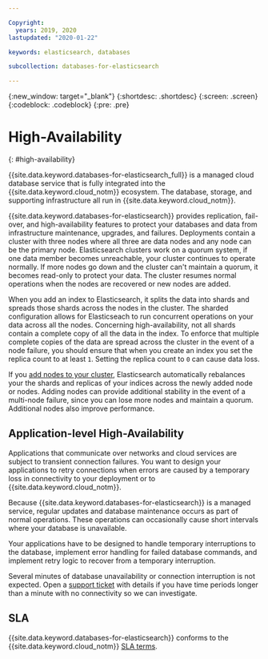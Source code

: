 ```yaml
---

Copyright:
  years: 2019, 2020
lastupdated: "2020-01-22"

keywords: elasticsearch, databases

subcollection: databases-for-elasticsearch

---
```


{:new_window: target="_blank"}
{:shortdesc: .shortdesc}
{:screen: .screen}
{:codeblock: .codeblock}
{:pre: .pre}

# High-Availability
{: #high-availability}

{{site.data.keyword.databases-for-elasticsearch_full}} is a managed cloud database service that is fully integrated into the {{site.data.keyword.cloud_notm}} ecosystem. The database, storage, and supporting infrastructure all run in {{site.data.keyword.cloud_notm}}.

{{site.data.keyword.databases-for-elasticsearch}} provides replication, fail-over, and high-availability features to protect your databases and data from infrastructure maintenance, upgrades, and failures. Deployments contain a cluster with three nodes where all three are data nodes and any node can be the primary node. Elasticsearch clusters work on a quorum system, if one data member becomes unreachable, your cluster continues to operate normally. If more nodes go down and the cluster can't maintain a quorum, it becomes read-only to protect your data. The cluster resumes normal operations when the nodes are recovered or new nodes are added.

When you add an index to Elasticsearch, it splits the data into shards and spreads those shards across the nodes in the cluster. The sharded configuration allows for Elasticseach to run concurrent operations on your data across all the nodes. Concerning high-availability, not all shards contain a complete copy of all the data in the index. To enforce that multiple complete copies of the data are spread across the cluster in the event of a node failure, you should ensure that when you create an index you set the replica count to at least `1`. Setting the replica count to `0` can cause data loss.

If you [add nodes to your cluster](/docs/databases-for-elasticsearch?topic=databases-for-elasticsearch-horizontal-scaling), Elasticsearch automatically rebalances your the shards and replicas of your indices across the newly added node or nodes. Adding nodes can provide additional stability in the event of a multi-node failure, since you can lose more nodes and maintain a quorum. Additional nodes also improve performance.

## Application-level High-Availability

Applications that communicate over networks and cloud services are subject to transient connection failures. You want to design your applications to retry connections when errors are caused by a temporary loss in connectivity to your deployment or to {{site.data.keyword.cloud_notm}}.

Because {{site.data.keyword.databases-for-elasticsearch}} is a managed service, regular updates and database maintenance occurs as part of normal operations. These operations can occasionally cause short intervals where your database is unavailable.

Your applications have to be designed to handle temporary interruptions to the database, implement error handling for failed database commands, and implement retry logic to recover from a temporary interruption.

Several minutes of database unavailability or connection interruption is not expected. Open a [support ticket](https://cloud.ibm.com/unifiedsupport/cases/add) with details if you have time periods longer than a minute with no connectivity so we can investigate.

## SLA

{{site.data.keyword.databases-for-elasticsearch}} conforms to the {{site.data.keyword.cloud_notm}} [SLA terms](/docs/overview?topic=overview-slas).


